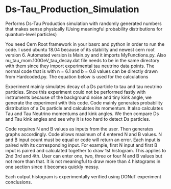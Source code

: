 # Ds-Tau_Production_Simulation
Performs Ds-Tau Production simulation with randomly generated numbers that makes sense physically (Using meaningful probability distributions for quantum-level particles)

You need Cern Root framework in your basrc and python in order to run the code. I used ubuntu 18.04 because of its stability and newest cern root version 6. Automated version is Main.py and it imports MyFunctions.py. Also nu_tau_mom.100GeV_tau_decay.dat file needs to be in the same directory with them since they import experimental tau neutrino data points. The normal code that is with n = 6.1 and b = 0.8 values can be directly drawn from Hardcoded.py. The equation below is used for the calculations 

Experiment mainly simulates decay of a Ds particle to tau and tau neutrino particles. Since this experiment could not be performed fastly with instruments because of the background noise and tiny kink angle, we generate the experiment with this code. Code mainly generates probability distribution of a Ds particle and calculates its momentum. It also calculates Tau and Tau Neutrino momentums and kink angles. We then compare Ds and Tau kink angles and see why it is too hard to detect Ds particles.

Code requires N and B values as inputs from the user. Then generates graphs accordingly. Code allows maximum of 4 entered N and B values. N and B input count must be equal or code will return an error. Each input is paired with its corresponding input. For example, first N input and first B input is paired and calculated together to draw 1st histogram. This applies to 2nd 3rd and 4th. User can enter one, two, three or four N and B values but not more than that. It is not meaningful to draw more than 4 histograms in one section since it becomes quickly messy.

Each output histogram is experimentally verified using DONuT experiment conclusions.

